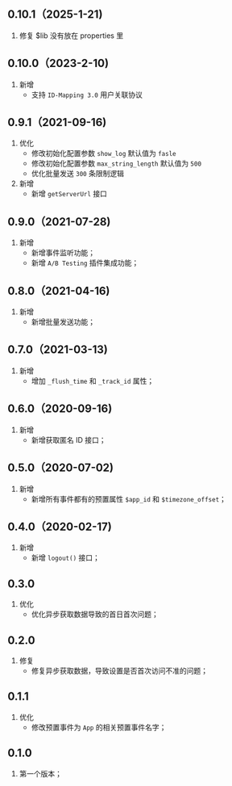 ## 0.10.1（2025-1-21)
1.  修复 $lib 没有放在 properties 里

## 0.10.0（2023-2-10)
1.  新增
    - 支持 `ID-Mapping 3.0` 用户关联协议 

## 0.9.1（2021-09-16)
1.  优化
    - 修改初始化配置参数 `show_log` 默认值为 `fasle`
    - 修改初始化配置参数 `max_string_length` 默认值为 `500`
    - 优化批量发送 `300` 条限制逻辑
2.  新增
    - 新增 `getServerUrl` 接口

## 0.9.0（2021-07-28)
1. 新增
    -  新增事件监听功能；
    -  新增 `A/B Testing` 插件集成功能；

## 0.8.0（2021-04-16)
1. 新增
    - 新增批量发送功能；

## 0.7.0（2021-03-13)
1. 新增
    - 增加 `_flush_time` 和 `_track_id` 属性；	

## 0.6.0（2020-09-16)
1. 新增
    - 新增获取匿名 ID 接口；

## 0.5.0（2020-07-02)
1. 新增
    - 新增所有事件都有的预置属性 `$app_id` 和 `$timezone_offset`；

## 0.4.0（2020-02-17)
1. 新增
    - 新增 `logout()` 接口；

## 0.3.0
1. 优化
    - 优化异步获取数据导致的首日首次问题；

## 0.2.0
1. 修复
    - 修复异步获取数据，导致设置是否首次访问不准的问题；

## 0.1.1
1. 优化
    - 修改预置事件为 `App` 的相关预置事件名字；

## 0.1.0
1. 第一个版本；

